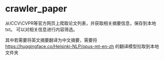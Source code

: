 # crawler_paper
从ICCV\CVPR等官方网页上爬取论文列表，并获取相关摘要信息，保存到本地txt。
可以对相关信息进行内容筛选。

其中若需要将英文摘要翻译为中文摘要，需要将 https://huggingface.co/Helsinki-NLP/opus-mt-en-zh 的翻译模型拉取到本地文件夹
